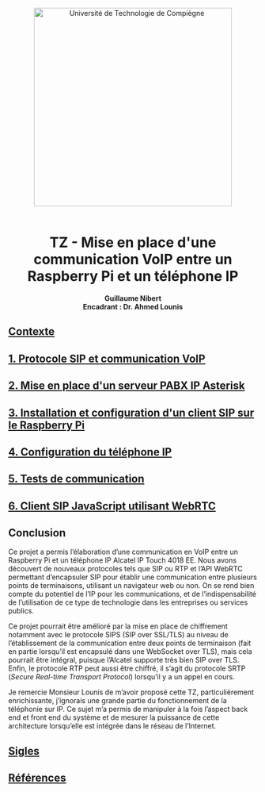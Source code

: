 <div align="center">
<br>
<img src="https://www.utc.fr/wp-content/uploads/sites/28/2019/05/SU-UTC18-70.svg" alt="Université de Technologie de Compiègne" width="400">
<br>
<br>

# TZ - Mise en place d'une communication VoIP entre un Raspberry Pi et un téléphone IP


**Guillaume Nibert  
Encadrant : Dr. Ahmed Lounis**

</div>

## [Contexte](README.md)

## [1. Protocole SIP et communication VoIP](1_sip_voip.md)

## [2. Mise en place d'un serveur PABX IP Asterisk](2_ipbx_asterisk.md)

## [3. Installation et configuration d'un client SIP sur le Raspberry Pi](3_install_client_sip_rpi.md)

## [4. Configuration du téléphone IP](4_config_alcatel.md)

## [5. Tests de communication](5_tests_com_sip.md)

## [6. Client SIP JavaScript utilisant WebRTC](6_sip_webrtc.md)

## Conclusion

Ce projet a permis l’élaboration d’une communication en VoIP entre un Raspberry Pi et un téléphone IP Alcatel IP Touch 4018 EE. Nous avons découvert de nouveaux protocoles tels que SIP ou RTP et l’API WebRTC permettant d’encapsuler SIP pour établir une communication entre plusieurs points de terminaisons, utilisant un navigateur web ou non. On se rend bien compte du potentiel de l’IP pour les communications, et de l’indispensabilité de l’utilisation de ce type de technologie dans les entreprises ou services publics.

Ce projet pourrait être amélioré par la mise en place de chiffrement notamment avec le protocole SIPS (SIP over SSL/TLS) au niveau de l’établissement de la communication entre deux points de terminaison (fait en partie lorsqu’il est encapsulé dans une WebSocket over TLS), mais cela pourrait être intégral, puisque l’Alcatel supporte très bien SIP over TLS. Enfin, le protocole RTP peut aussi être chiffré, il s’agit du protocole SRTP (*Secure Real-time Transport Protocol*) lorsqu’il y a un appel en cours.

Je remercie Monsieur Lounis de m’avoir proposé cette TZ, particulièrement enrichissante, j’ignorais une grande partie du fonctionnement de la téléphonie sur IP. Ce sujet m’a permis de manipuler à la fois l’aspect back end et front end du système et de mesurer la puissance de cette architecture lorsqu’elle est intégrée dans le réseau de l’Internet.

## [Sigles](Sigles.md)

## [Références](References.md)